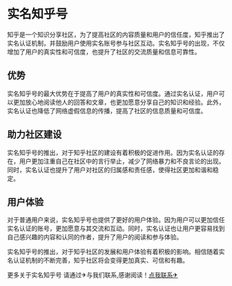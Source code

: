 # 实名知乎号

知乎是一个知识分享社区，为了提高社区的内容质量和用户的信任度，知乎推出了实名认证机制，并鼓励用户使用实名账号参与社区互动。实名知乎号的出现，不仅增加了用户的真实性和可信度，也提升了社区的交流质量和信息可靠性。

## 优势

实名知乎号的最大优势在于提高了用户的真实性和可信度。通过实名认证，用户可以更加放心地阅读他人的回答和文章，也更加愿意分享自己的知识和经验。此外，实名认证也降低了网络虚假信息的传播，提高了社区的信息质量和可信度。

## 助力社区建设

实名知乎号的推出，对于知乎社区的建设有着积极的促进作用。因为实名认证的存在，用户更加注重自己在社区中的言行举止，减少了网络暴力和不良言论的出现。同时，实名认证也提升了用户对社区的归属感和责任感，使得社区更加和谐和稳定。

## 用户体验

对于普通用户来说，实名知乎号也提供了更好的用户体验。因为用户可以更加信任实名认证的账号，更加愿意与其交流和互动。同时，实名认证也让用户更容易找到自己感兴趣的内容和认同的作者，提升了用户的阅读和参与体验。

实名知乎号的推出，对于知乎社区的发展和用户体验有着积极的影响。相信随着实名认证机制的不断完善，知乎社区将会变得更加真实、可信和有趣。

更多关于实名知乎号 请通过✈与我们联系,感谢阅读！[点我联系✈](https://go.k02.cc)